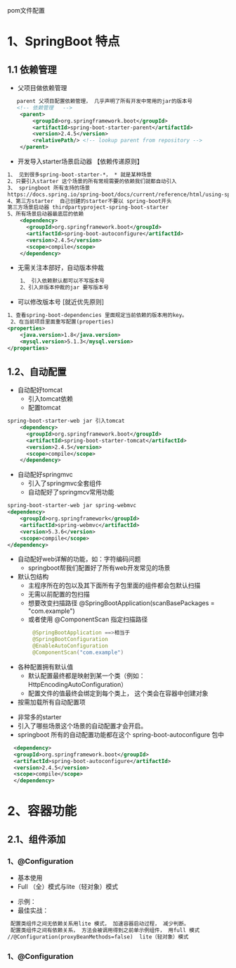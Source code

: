 pom文件配置  

# 1、SpringBoot 特点
## 1.1 依赖管理
- 父项目做依赖管理
~~~~ xml
   parent 父项目配置依赖管理， 几乎声明了所有开发中常用的jar的版本号
   <!-- 依赖管理   -->
    <parent>
        <groupId>org.springframework.boot</groupId>
        <artifactId>spring-boot-starter-parent</artifactId>
        <version>2.4.5</version>
        <relativePath/> <!-- lookup parent from repository -->
    </parent>
 ~~~~

- 开发导入starter场景启动器 【依赖传递原则】
~~~~xml 
1、 见到很多spring-boot-starter-*， * 就是某种场景
2、只要引入starter 这个场景的所有常规需要的依赖我们就都自动引入
3、 springboot 所有支持的场景
https://docs.spring.io/spring-boot/docs/current/reference/html/using-spring-boot.html#using-boot-starter
4、第三方starter  自己创建的starter不要以 spring-boot开头
第三方场景启动器 thirdpartyproject-spring-boot-starter
5、所有场景启动器最底层的依赖
    <dependency>
      <groupId>org.springframework.boot</groupId>
      <artifactId>spring-boot-autoconfigure</artifactId>
      <version>2.4.5</version>
      <scope>compile</scope>
    </dependency>
~~~~
- 无需关注本部好，自动版本仲裁
~~~~xml
    1、 引入依赖默认都可以不写版本号
    2、引入非版本仲裁的jar 要写版本号
~~~~
- 可以修改版本号 [就近优先原则]
~~~~ xml
1、查看spring-boot-dependencies 里面规定当前依赖的版本用的key。
 2、在当前项目里面重写配置(properties)
<properties>
    <java.version>1.8</java.version>
    <mysql.version>5.1.3</mysql.version>
</properties>
~~~~

## 1.2、自动配置
- 自动配好tomcat
  * 引入tomcat依赖
  * 配置tomcat   
~~~xml
spring-boot-starter-web jar 引入tomcat
    <dependency>
      <groupId>org.springframework.boot</groupId>
      <artifactId>spring-boot-starter-tomcat</artifactId>
      <version>2.4.5</version>
      <scope>compile</scope>
    </dependency>
~~~
- 自动配好springmvc
  * 引入了springmvc全套组件
  * 自动配好了springmcv常用功能 
~~~xml
spring-boot-starter-web jar spring-webmvc
<dependency>
    <groupId>org.springframework</groupId>
    <artifactId>spring-webmvc</artifactId>
    <version>5.3.6</version>
    <scope>compile</scope>
</dependency>
~~~
- 自动配好web详解的功能，如：字符编码问题
   * springboot帮我们配置好了所有web开发常见的场景
- 默认包结构 
    * 主程序所在的包以及其下面所有子包里面的组件都会包默认扫描
    * 无需以前配置的包扫描
    * 想要改变扫描路径  @SpringBootApplication(scanBasePackages = "com.example")
     -  或者使用 @ComponentScan 指定扫描路径 
~~~~ java
        @SpringBootApplication ==>相当于
        @SpringBootConfiguration
        @EnableAutoConfiguration
        @ComponentScan("com.example")
~~~~       


- 各种配置拥有默认值
   * 默认配置最终都是映射到某一个类（例如：HttpEncodingAutoConfiguration）
   * 配置文件的值最终会绑定到每个类上， 这个类会在容器中创建对象
- 按需加载所有自动配置项
* 非常多的starter 
* 引入了哪些场景这个场景的自动配置才会开启。
* springboot 所有的自动配置功能都在这个 spring-boot-autoconfigure 包中
~~~~ xml
  <dependency>
  <groupId>org.springframework.boot</groupId>
  <artifactId>spring-boot-autoconfigure</artifactId>
  <version>2.4.5</version>
  <scope>compile</scope>
  </dependency> 
~~~~
# 2、容器功能
## 2.1、组件添加
### 1、@Configuration 
- 基本使用
- Full （全）模式与lite（轻对象）模式
 * 示例：
 * 最佳实战：
 ~~~~ xml
  配置类组件之间无依赖关系用lite 模式， 加速容器启动过程， 减少判断。
  配置类组件之间有依赖关系， 方法会被调用得到之前单示例组件， 用full 模式
 //@Configuration(proxyBeanMethods=false)  lite（轻对象）模式
 ~~~~
### 1、@Configuration


#### 

####
####  

 
